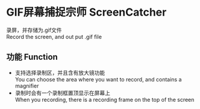 # GIF屏幕捕捉宗师 ScreenCatcher
录屏，并存储为.gif文件  
Record the screen, and out put .gif file

## 功能 Function
- 支持选择录制区，并且含有放大镜功能  
You can choose the area where you want to record, and contains a magnifier
- 录制时会有一个录制框置顶显示在屏幕上  
When you recording, there is a recording frame on the top of the screen
